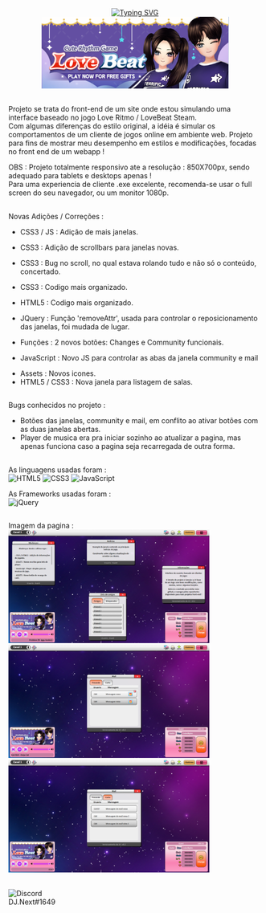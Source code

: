 <div align="center">
  <a href="https://git.io/typing-svg"><img src="https://readme-typing-svg.herokuapp.com?font=Fira+Code&weight=800&size=24&pause=1000&width=505&lines=LoveRitmo+/+LoveBeat+UI" alt="Typing SVG" /></a><br>
  <img src="/logo.png">
</div>

##

Projeto se trata do front-end de um site onde estou simulando uma interface baseado no jogo Love Ritmo / LoveBeat Steam.<br>
Com algumas diferenças do estilo original, a idéia é simular os comportamentos de um cliente de jogos online em ambiente web.
Projeto para fins de mostrar meu desempenho em estilos e modificações, focadas no front end de um webapp !

OBS : Projeto totalmente responsivo ate a resolução : 850X700px, sendo adequado para tablets e desktops apenas ! <br>
Para uma experiencia de cliente .exe excelente, recomenda-se usar o full screen do seu navegador, ou um monitor 1080p.

##

Novas Adições / Correções :

- CSS3 / JS : Adição de mais janelas.</p>
- CSS3 : Adição de scrollbars para janelas novas.</p>
- CSS3 : Bug no scroll, no qual estava rolando tudo e não só o conteúdo, concertado.</p>
- CSS3 : Codigo mais organizado.</p>
- HTML5 : Codigo mais organizado.</p>
- JQuery : Função 'removeAttr', usada para controlar o reposicionamento das janelas, foi mudada de lugar.</p>
- Funções : 2 novos botões: Changes e Community funcionais.</p>
- JavaScript : Novo JS para controlar as abas da janela community e mail</p>
- Assets : Novos icones.
- HTML5 / CSS3 : Nova janela para listagem de salas.

##

Bugs conhecidos no projeto :

- Botões das janelas, community e mail, em conflito ao ativar botões com as duas janelas abertas.
- Player de musica era pra iniciar sozinho ao atualizar a pagina, mas apenas funciona caso a pagina seja recarregada de outra forma.

 ##
 
As linguagens usadas foram : <br>
  ![HTML5](https://img.shields.io/badge/html5-%23E34F26.svg?style=for-the-badge&logo=html5&logoColor=white)
  ![CSS3](https://img.shields.io/badge/css3-%231572B6.svg?style=for-the-badge&logo=css3&logoColor=white)
  ![JavaScript](https://img.shields.io/badge/javascript-%23323330.svg?style=for-the-badge&logo=javascript&logoColor=%23F7DF1E)

As Frameworks usadas foram : <br>
  ![jQuery](https://img.shields.io/badge/jquery-%230769AD.svg?style=for-the-badge&logo=jquery&logoColor=white)

  ##

Imagem da pagina : <br>
<img src="/new_demo1.png" width="400px">
<img src="/new_demo2.png" width="400px">
<img src="/new_demo3.png" width="400px">
## 

![Discord](https://img.shields.io/badge/Discord-%235865F2.svg?style=for-the-badge&logo=discord&logoColor=white) <br> DJ.Next#1649
